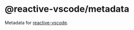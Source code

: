 # @reactive-vscode/metadata

Metadata for [reactive-vscode](https://github.com/kermanx/reactive-vscode).
